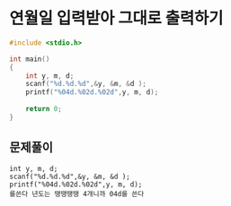 # 연월일 입력받아 그대로 출력하기
``` C
#include <stdio.h>

int main()
{
    int y, m, d;
    scanf("%d.%d.%d",&y, &m, &d );
    printf("%04d.%02d.%02d",y, m, d);
    
    return 0;
}
```
## 문제풀이
    int y, m, d;
    scanf("%d.%d.%d",&y, &m, &d );
    printf("%04d.%02d.%02d",y, m, d);
    를쓴다 년도는 땡땡땡땡 4개니까 04d를 쓴다

